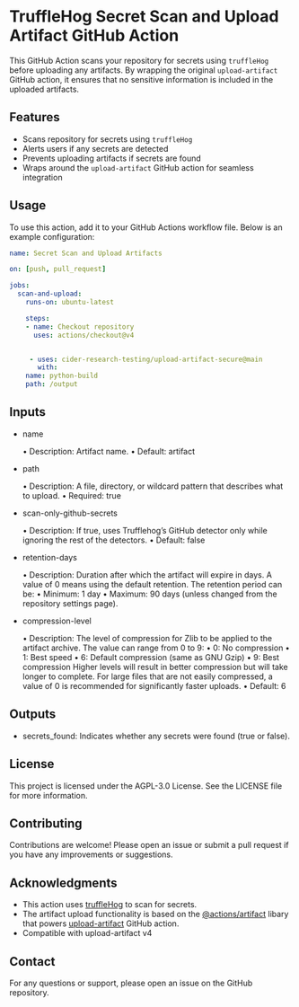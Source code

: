 # TruffleHog Secret Scan and Upload Artifact GitHub Action

This GitHub Action scans your repository for secrets using `truffleHog` before uploading any artifacts. By wrapping the original `upload-artifact` GitHub action, it ensures that no sensitive information is included in the uploaded artifacts.

## Features

- Scans repository for secrets using `truffleHog`
- Alerts users if any secrets are detected
- Prevents uploading artifacts if secrets are found
- Wraps around the `upload-artifact` GitHub action for seamless integration

## Usage

To use this action, add it to your GitHub Actions workflow file. Below is an example configuration:

```yaml
name: Secret Scan and Upload Artifacts

on: [push, pull_request]

jobs:
  scan-and-upload:
    runs-on: ubuntu-latest

    steps:
    - name: Checkout repository
      uses: actions/checkout@v4


     - uses: cider-research-testing/upload-artifact-secure@main
       with:
	name: python-build
	path: /output

```
## Inputs

- name

	•	Description: Artifact name.
	•	Default: artifact

- path

	•	Description: A file, directory, or wildcard pattern that describes what to upload.
	•	Required: true

- scan-only-github-secrets

	•	Description: If true, uses Trufflehog’s GitHub detector only while ignoring the rest of the detectors.
	•	Default: false

- retention-days

	•	Description: Duration after which the artifact will expire in days. A value of 0 means using the default retention. The retention period can be:
	•	Minimum: 1 day
	•	Maximum: 90 days (unless changed from the repository settings page).

- compression-level

	•	Description: The level of compression for Zlib to be applied to the artifact archive. The value can range from 0 to 9:
	•	0: No compression
	•	1: Best speed
	•	6: Default compression (same as GNU Gzip)
	•	9: Best compression
Higher levels will result in better compression but will take longer to complete. For large files that are not easily compressed, a value of 0 is recommended for significantly faster uploads.
	•	Default: 6

## Outputs

- secrets_found: Indicates whether any secrets were found (true or false).

## License

  This project is licensed under the AGPL-3.0 License. See the LICENSE file for more information.

## Contributing

  Contributions are welcome! Please open an issue or submit a pull request if you have any improvements or suggestions.

## Acknowledgments

  - This action uses [truffleHog](https://github.com/trufflesecurity/trufflehog) to scan for secrets.
  - The artifact upload functionality is based on the [@actions/artifact](https://www.npmjs.com/package/@actions/artifact) libary that powers [upload-artifact](https://github.com/actions/upload-artifact) GitHub action.
  - Compatible with upload-artifact v4

## Contact

  For any questions or support, please open an issue on the GitHub repository.
